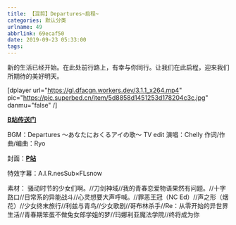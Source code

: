 ```yaml
---
title: 【混剪】Departures~启程~
categories: 默认分类
urlname: 49
abbrlink: 69ecaf50
date: 2019-09-23 05:33:00
tags:
---
```

<!--markdown-->新的生活已经开始。在此处前行路上，有幸与你同行。让我们在此启程，迎来我们所期待的美好明天。

[dplayer url="https://gl.dfacgn.workers.dev/3.1.1_x264.mp4" pic="https://pic.superbed.cn/item/5d8858d1451253d178204c3c.jpg" danmu="false" /]

<a href="https://www.bilibili.com/video/av68685814" target="_blank"><strong>B站传送门</strong></a>

BGM：Departures ～あなたにおくるアイの歌～  TV edit
演唱：Chelly
作词/作曲/编曲：Ryo

封面：<a href="https://www.pixiv.net/member_illust.php?mode=medium&illust_id=35231457" target="_blank"><strong>P站</strong></a>

特效字幕：A.I.R.nesSub×FLsnow

素材：
骚动时节的少女们啊。//刀剑神域//我的青春恋爱物语果然有问题。//十字路口//日常系的异能战斗//心灵想要大声呼喊。//罪恶王冠（NC Ed）//声之形（烟花）//少女终末旅行//利兹与青鸟//少女歌剧//哥布林杀手//Re：从零开始的异世界生活//青春期笨蛋不做兔女郎学姐的梦//玛娜利亚魔法学院//终将成为你